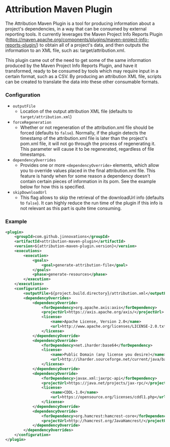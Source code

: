 # Attribution Maven Plugin

The Attribution Maven Plugin is a tool for producing information about a project's dependencies, in a way that can be consumed by external reporting tools. It currently leverages the Maven Project Info Reports Plugin (https://maven.apache.org/components/plugins/maven-project-info-reports-plugin/) to obtain all of a project's data, and then outputs the information to an XML file, such as: target/attribution.xml.

This plugin came out of the need to get some of the same information produced by the Maven Project Info Reports Plugin, and have it transformed, ready to be consumed by tools which may require input in a certain format, such as a CSV. By producing an attribution XML file, scripts can be created to translate the data into these other consumable formats.

### Configuration

* `outputFile`
  * Location of the output attribution XML file (defaults to `target/attribution.xml`)
* `forceRegeneration`
  * Whether or not regeneration of the attribution.xml file should be forced (defaults to `false`).  Normally, if the plugin detects the timestamp of the attribution.xml file is later than the project's pom.xml file, it will not go through the process of regenerating it.  This parameter will cause it to be regenerated, regardless of file timestamps.
* `dependencyOverrides`
  * Provides one or more `<dependencyOverride>` elements, which allow you to override values placed in the final attribution.xml file.  This feature is handy when for some reason a dependency doesn't contain certain pieces of information in its pom.  See the example below for how this is specified.
* `skipDownloadUrl`
  * This flag allows to skip the retrieval of the downloadUrl info (defaults to `false`). It can highly reduce the run time of the plugin if this info is not relevant as this part is quite time consuming. 


### Example

```xml
<plugin>
    <groupId>com.github.jinnovations</groupId>
    <artifactId>attribution-maven-plugin</artifactId>
    <version>${attribution-maven-plugin.version}</version>
    <executions>
        <execution>
            <goals>
                <goal>generate-attribution-file</goal>
            </goals>
            <phase>generate-resources</phase>
        </execution>
    </executions>
    <configuration>
        <outputFile>${project.build.directory}/attribution.xml</outputFile>
        <dependencyOverrides>
            <dependencyOverride>
                <forDependency>org.apache.axis:axis</forDependency>
                <projectUrl>https://axis.apache.org/axis/</projectUrl>
                <license>
                    <name>Apache License, Version 2.0</name>
                    <url>http://www.apache.org/licenses/LICENSE-2.0.txt</url>
                </license>
            </dependencyOverride>
            <dependencyOverride>
                <forDependency>net.iharder:base64</forDependency>
                <license>
                    <name>Public Domain (any license you desire)</name>
                    <url>http://iharder.sourceforge.net/current/java/base64/</url>
                </license>
            </dependencyOverride>
            <dependencyOverride>
                <forDependency>javax.xml:jaxrpc-api</forDependency>
                <projectUrl>https://java.net/projects/jax-rpc/</projectUrl>
                <license>
                    <name>CDDL-1.0</name>
                    <url>https://opensource.org/licenses/cddl1.php</url>
                </license>
            </dependencyOverride>
            <dependencyOverride>
                <forDependency>org.hamcrest:hamcrest-core</forDependency>
                <projectUrl>http://hamcrest.org/JavaHamcrest/</projectUrl>
            </dependencyOverride>
        </dependencyOverrides>
    </configuration>
</plugin>
```